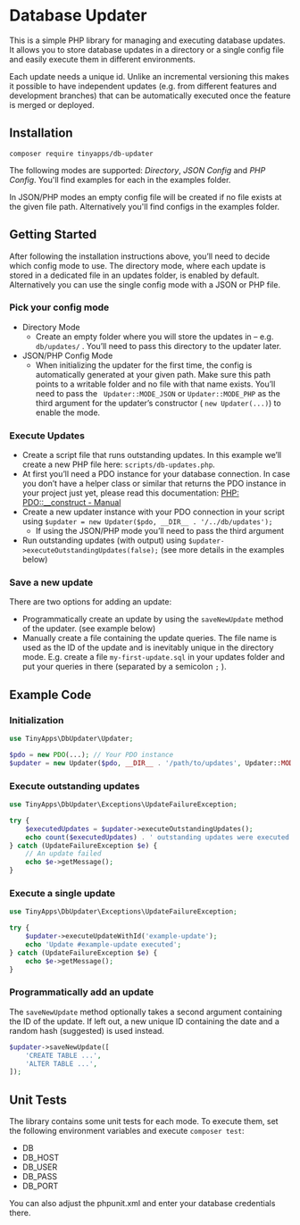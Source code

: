 # Database Updater
This is a simple PHP library for managing and executing database updates.
It allows you to store database updates in a directory or a single config
file and easily execute them in different environments.

Each update needs a unique id. Unlike an incremental versioning this makes it possible
to have independent updates (e.g. from different features and development branches)
that can be automatically executed once the feature is merged or deployed.

## Installation
`composer require tinyapps/db-updater`

The following modes are supported: _Directory_, _JSON Config_ and _PHP Config_.
You'll find examples for each in the examples folder.

In JSON/PHP modes an empty config file will be created if no file exists at the
given file path. Alternatively you'll find configs in the examples folder.

## Getting Started
After following the installation instructions above, you’ll need to decide which config mode to use. The directory mode, where each update is stored in a dedicated file in an updates folder, is enabled by default. Alternatively you can use the single config mode with a JSON or PHP file.

### Pick your config mode
* Directory Mode
	* Create an empty folder where you will store the updates in – e.g. `db/updates/` . You’ll need to pass this directory to the updater later.
* JSON/PHP Config Mode
	* When initializing the updater for the first time, the config is automatically generated at your given path. Make sure this path points to a writable folder and no file with that name exists. You’ll need to pass the ` Updater::MODE_JSON` or `Updater::MODE_PHP` as the third argument for the updater’s constructor ( `new Updater(...)`) to enable the mode.

### Execute Updates
* Create a script file that runs outstanding updates. In this example we’ll create a new PHP file here: `scripts/db-updates.php`.
* At first you’ll need a PDO instance for your database connection. In case you don’t have a helper class or similar that returns the PDO instance in your project just yet, please read this documentation: [PHP: PDO::__construct - Manual](https://www.php.net/manual/pdo.construct.php)
* Create a new updater instance with your PDO connection in your script using `$updater = new Updater($pdo, __DIR__ . '/../db/updates');`
	* If using the JSON/PHP mode you’ll need to pass the third argument
* Run outstanding updates (with output) using `$updater->executeOutstandingUpdates(false);`  (see more details in the examples below)

### Save a new update
There are two options for adding an update:
* Programmatically create an update by using  the `saveNewUpdate` method of the updater. (see example below)
* Manually create a file containing the update queries. The file name is used as the ID of the update and is inevitably unique in the directory mode. E.g. create a file `my-first-update.sql`  in your updates folder and put your queries in there (separated by a semicolon `;` ).

## Example Code

### Initialization
```php
use TinyApps\DbUpdater\Updater;

$pdo = new PDO(...); // Your PDO instance
$updater = new Updater($pdo, __DIR__ . '/path/to/updates', Updater::MODE_DIR);
```

### Execute outstanding updates
```php
use TinyApps\DbUpdater\Exceptions\UpdateFailureException;

try {
	$executedUpdates = $updater->executeOutstandingUpdates();
	echo count($executedUpdates) . ' outstanding updates were executed';
} catch (UpdateFailureException $e) {
	// An update failed
	echo $e->getMessage();
}
```

### Execute a single update
```php
use TinyApps\DbUpdater\Exceptions\UpdateFailureException;

try {
	$updater->executeUpdateWithId('example-update');
	echo 'Update #example-update executed';
} catch (UpdateFailureException $e) {
	echo $e->getMessage();
}
```

### Programmatically add an update
The `saveNewUpdate` method optionally takes a second argument containing the ID of the update. If left out, a new unique ID containing the date and a random hash (suggested) is used instead.

```php
$updater->saveNewUpdate([
	'CREATE TABLE ...',
	'ALTER TABLE ...',
]);
```

## Unit Tests

The library contains some unit tests for each mode. To execute them, set the following environment variables and execute `composer test`:

* DB
* DB_HOST
* DB_USER
* DB_PASS
* DB_PORT

You can also adjust the phpunit.xml and enter your database credentials there.
